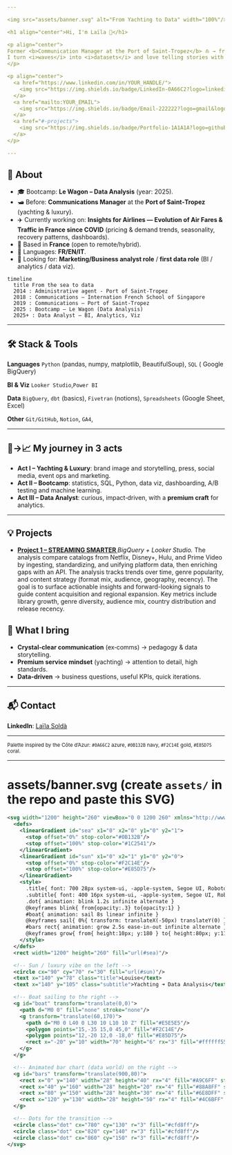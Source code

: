 ```yaml
---

<img src="assets/banner.svg" alt="From Yachting to Data" width="100%"/>

<h1 align="center">Hi, I'm Laïla 👋</h1>

<p align="center">
Former <b>Communication Manager at the Port of Saint‑Tropez</b> ⛵ → fresh graduate of <b>Le Wagon's Data Analysis bootcamp</b> 📊.<br/>
I turn <i>waves</i> into <i>datasets</i> and love telling stories with data.
</p>

<p align="center">
  <a href="https://www.linkedin.com/in/YOUR_HANDLE/">
    <img src="https://img.shields.io/badge/LinkedIn-0A66C2?logo=linkedin&logoColor=white"/>
  </a>
  <a href="mailto:YOUR_EMAIL">
    <img src="https://img.shields.io/badge/Email-222222?logo=gmail&logoColor=white"/>
  </a>
  <a href="#-projects">
    <img src="https://img.shields.io/badge/Portfolio-1A1A1A?logo=github&logoColor=white"/>
  </a>
</p>

---
```


## 🧭 About

* 🎓 Bootcamp: **Le Wagon – Data Analysis** (year: 2025).
* 🛥️ Before: **Communications Manager** at the **Port of Saint‑Tropez** (yachting & luxury).
* ✈️ Currently working on: **Insights for Airlines — Evolution of Air Fares & Traffic in France since COVID** (pricing & demand trends, seasonality, recovery patterns, dashboards).
* 📍 Based in **France** (open to remote/hybrid).
* 💬 Languages: **FR/EN/IT**.
* 🎯 Looking for: **Marketing/Business analyst role** / **first data role** (BI / analytics / data viz).

```mermaid
timeline
  title From the sea to data
  2014 : Administrative agent - Port of Saint-Tropez
  2018 : Communications – Internation French School of Singapore
  2019 : Communications – Port of Saint‑Tropez
  2025 : Bootcamp – Le Wagon (Data Analysis)
  2025+ : Data Analyst – BI, Analytics, Viz
```


---

## 🛠️ Stack & Tools

**Languages**
`Python` (pandas, numpy, matplotlib, BeautifulSoup), `SQL` ( Google BigQuery)

**BI & Viz**
`Looker Studio`,`Power BI`

**Data**
`BigQuery`, `dbt` (basics), `Fivetran` (notions), `Spreadsheets` (Google Sheet, Excel)

**Other**
`Git/GitHub`, `Notion`, `GA4`, 

---

## 🚤→📈 My journey in 3 acts

* **Act I – Yachting & Luxury**: brand image and storytelling, press, social media, event ops and marketing.
* **Act II – Bootcamp**: statistics, SQL, Python, data viz, dashboarding, A/B testing and machine learning.
* **Act III – Data Analyst**: curious, impact‑driven, with a **premium craft** for analytics.

---

## 💡 Projects

* **[Project 1 – STREAMING SMARTER ]([https://lookerstudio.google.com/reporting/494d411b-2cd2-48cb-8a12-1781b26d1f0d])**
  *BigQuery + Looker Studio.*
The analysis compare catalogs from Netflix, Disney+, Hulu, and Prime Video by ingesting, standardizing, and unifying platform data, then enriching gaps with an API. The analysis tracks trends over time, genre popularity, and content strategy (format mix, audience, geography, recency). The goal is to surface actionable insights and forward-looking signals to guide content acquisition and regional expansion. Key metrics include library growth, genre diversity, audience mix, country distribution and release recency.


## 🤝 What I bring

* **Crystal‑clear communication** (ex‑comms) → pedagogy & data storytelling.
* **Premium service mindset** (yachting) → attention to detail, high standards.
* **Data‑driven** → business questions, useful KPIs, quick iterations.

---

## 📬 Contact

**LinkedIn**: [Laïla Soldà](https://www.linkedin.com/in/laila-solda/)

---

<sub>Palette inspired by the Côte d’Azur: `#0A66C2` azure, `#0B132B` navy, `#F2C14E` gold, `#E85D75` coral.</sub>

---

# assets/banner.svg (create `assets/` in the repo and paste this SVG)

```svg
<svg width="1200" height="260" viewBox="0 0 1200 260" xmlns="http://www.w3.org/2000/svg" role="img" aria-label="From Yachting to Data">
  <defs>
    <linearGradient id="sea" x1="0" x2="0" y1="0" y2="1">
      <stop offset="0%" stop-color="#0B132B"/>
      <stop offset="100%" stop-color="#1C2541"/>
    </linearGradient>
    <linearGradient id="sun" x1="0" x2="1" y1="0" y2="0">
      <stop offset="0%" stop-color="#F2C14E"/>
      <stop offset="100%" stop-color="#E85D75"/>
    </linearGradient>
    <style>
      .title{ font: 700 28px system-ui, -apple-system, Segoe UI, Roboto, Helvetica, Arial; fill:#fff }
      .subtitle{ font: 400 16px system-ui, -apple-system, Segoe UI, Roboto, Helvetica, Arial; fill:#cfd8ff }
      .dot{ animation: blink 1.2s infinite alternate }
      @keyframes blink{ from{opacity:.3} to{opacity:1} }
      #boat{ animation: sail 8s linear infinite }
      @keyframes sail{ 0%{ transform: translateX(-50px) translateY(0) } 50%{ transform: translateX(550px) translateY(-6px) } 100%{ transform: translateX(1150px) translateY(0) } }
      #bars rect{ animation: grow 2.5s ease-in-out infinite alternate }
      @keyframes grow{ from{ height:10px; y:180 } to{ height:80px; y:110 } }
    </style>
  </defs>
  <rect width="1200" height="260" fill="url(#sea)"/>

  <!-- Sun / luxury vibe on the left -->
  <circle cx="90" cy="70" r="30" fill="url(#sun)"/>
  <text x="140" y="78" class="title">Louise</text>
  <text x="140" y="105" class="subtitle">Yachting ➜ Data Analysis</text>

  <!-- Boat sailing to the right -->
  <g id="boat" transform="translate(0,0)">
    <path d="M0 0" fill="none" stroke="none"/>
    <g transform="translate(60,170)">
      <path d="M0 0 L40 0 L30 10 L10 10 Z" fill="#E5E5E5"/>
      <polygon points="15,-35 15,0 45,0" fill="#F2C14E"/>
      <polygon points="12,-20 12,0 -18,0" fill="#E85D75"/>
      <rect x="-20" y="10" width="70" height="6" rx="3" fill="#ffffff55"/>
    </g>
  </g>

  <!-- Animated bar chart (data world) on the right -->
  <g id="bars" transform="translate(900,80)">
    <rect x="0" y="140" width="28" height="40" rx="4" fill="#A9C6FF" style="animation-delay:0s"/>
    <rect x="40" y="160" width="28" height="20" rx="4" fill="#88A8FF" style="animation-delay:.2s"/>
    <rect x="80" y="150" width="28" height="30" rx="4" fill="#6E8DFF" style="animation-delay:.4s"/>
    <rect x="120" y="130" width="28" height="50" rx="4" fill="#4C6BFF" style="animation-delay:.6s"/>
  </g>

  <!-- Dots for the transition -->
  <circle class="dot" cx="780" cy="130" r="3" fill="#cfd8ff"/>
  <circle class="dot" cx="820" cy="140" r="3" fill="#cfd8ff"/>
  <circle class="dot" cx="860" cy="150" r="3" fill="#cfd8ff"/>
</svg>
```




